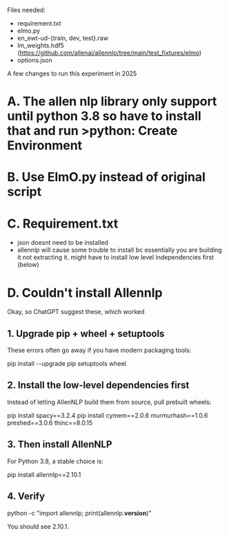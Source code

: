 Files needed:
- requirement.txt
- elmo.py
- en_ewt-ud-{train, dev, test}.raw
- lm_weights.hdf5 (https://github.com/allenai/allennlp/tree/main/test_fixtures/elmo)
- options.json

A few changes to run this experiment in 2025

# A. The allen nlp library only support until python 3.8 so have to install that and run >python: Create Environment

# B. Use ElmO.py instead of original script

# C. Requirement.txt
- json doesnt need to be installed
- allennlp will cause some trouble to install bc essentially you are building it not extracting it. might have to install low level independencies first (below)

# D. Couldn't install Allennlp
Okay, so ChatGPT suggest these, which worked

## 1. Upgrade pip + wheel + setuptools

These errors often go away if you have modern packaging tools:

pip install --upgrade pip setuptools wheel

## 2. Install the low-level dependencies first

Instead of letting AllenNLP build them from source, pull prebuilt wheels:

pip install spacy==3.2.4
pip install cymem==2.0.6 murmurhash==1.0.6 preshed==3.0.6 thinc==8.0.15

## 3. Then install AllenNLP

For Python 3.8, a stable choice is:

pip install allennlp==2.10.1

## 4. Verify

python -c "import allennlp; print(allennlp.__version__)"

You should see 2.10.1.

